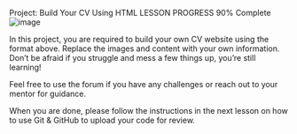 Project: Build Your CV Using HTML
LESSON PROGRESS
90% Complete
![image](https://github.com/Zuribabie/my_first_repo/assets/157492603/c6cf554e-0800-4f96-a16e-8b3bb313a035)

In this project, you are required to build your own CV website using the format above. Replace the images and content with your own information. Don’t be afraid if you struggle and mess a few things up, you’re still learning!

Feel free to use the forum if you have any challenges or reach out to your mentor for guidance.

When you are done, please follow the instructions in the next lesson on how to use Git & GitHub to upload your code for review.
